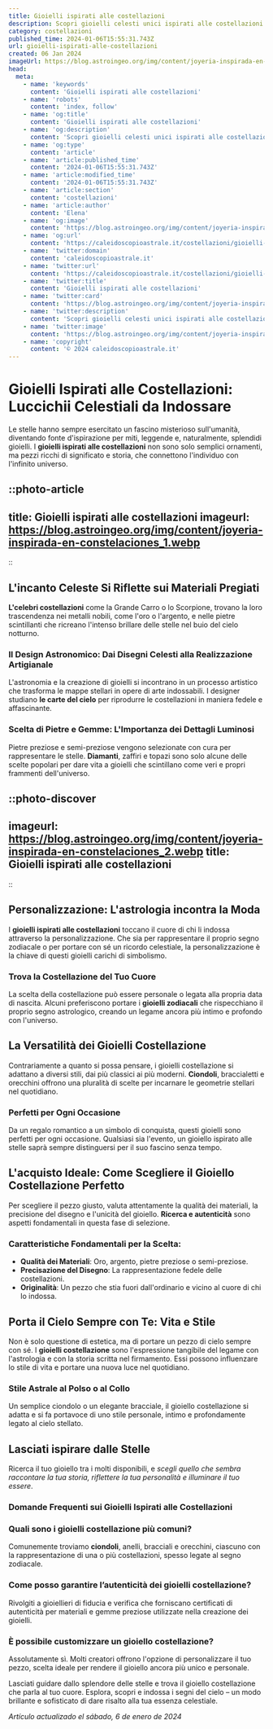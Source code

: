 ```yaml
---
title: Gioielli ispirati alle costellazioni
description: Scopri gioielli celesti unici ispirati alle costellazioni. Incanta con eleganza stellare. Ideali per amanti dellastrologia. Brillano come le stelle!
category: costellazioni
published_time: 2024-01-06T15:55:31.743Z
url: gioielli-ispirati-alle-costellazioni
created: 06 Jan 2024
imageUrl: https://blog.astroingeo.org/img/content/joyeria-inspirada-en-constelaciones_1.webp
head:
  meta:
    - name: 'keywords'
      content: 'Gioielli ispirati alle costellazioni'
    - name: 'robots'
      content: 'index, follow'
    - name: 'og:title'
      content: 'Gioielli ispirati alle costellazioni'
    - name: 'og:description'
      content: 'Scopri gioielli celesti unici ispirati alle costellazioni. Incanta con eleganza stellare. Ideali per amanti dellastrologia. Brillano come le stelle!'
    - name: 'og:type'
      content: 'article'
    - name: 'article:published_time'
      content: '2024-01-06T15:55:31.743Z'
    - name: 'article:modified_time'
      content: '2024-01-06T15:55:31.743Z'
    - name: 'article:section'
      content: 'costellazioni'
    - name: 'article:author'
      content: 'Elena'
    - name: 'og:image'
      content: 'https://blog.astroingeo.org/img/content/joyeria-inspirada-en-constelaciones_1.webp'
    - name: 'og:url'
      content: 'https://caleidoscopioastrale.it/costellazioni/gioielli-ispirati-alle-costellazioni'
    - name: 'twitter:domain'
      content: 'caleidoscopioastrale.it'
    - name: 'twitter:url'
      content: 'https://caleidoscopioastrale.it/costellazioni/gioielli-ispirati-alle-costellazioni'
    - name: 'twitter:title'
      content: 'Gioielli ispirati alle costellazioni'
    - name: 'twitter:card'
      content: 'https://blog.astroingeo.org/img/content/joyeria-inspirada-en-constelaciones_1.webp'
    - name: 'twitter:description'
      content: 'Scopri gioielli celesti unici ispirati alle costellazioni. Incanta con eleganza stellare. Ideali per amanti dellastrologia. Brillano come le stelle!'
    - name: 'twitter:image'
      content: 'https://blog.astroingeo.org/img/content/joyeria-inspirada-en-constelaciones_1.webp'
    - name: 'copyright'
      content: '© 2024 caleidoscopioastrale.it'
---
```

# Gioielli Ispirati alle Costellazioni: Luccichii Celestiali da Indossare

Le stelle hanno sempre esercitato un fascino misterioso sull'umanità, diventando fonte d'ispirazione per miti, leggende e, naturalmente, splendidi gioielli. I **gioielli ispirati alle costellazioni** non sono solo semplici ornamenti, ma pezzi ricchi di significato e storia, che connettono l'individuo con l'infinito universo.

::photo-article
---
title: Gioielli ispirati alle costellazioni
imageurl: https://blog.astroingeo.org/img/content/joyeria-inspirada-en-constelaciones_1.webp
---
::

## L'incanto Celeste Si Riflette sui Materiali Pregiati

**L'celebri costellazioni** come la Grande Carro o lo Scorpione, trovano la loro trascendenza nei metalli nobili, come l'oro o l'argento, e nelle pietre scintillanti che ricreano l'intenso brillare delle stelle nel buio del cielo notturno.

### Il Design Astronomico: Dai Disegni Celesti alla Realizzazione Artigianale

L'astronomia e la creazione di gioielli si incontrano in un processo artistico che trasforma le mappe stellari in opere di arte indossabili. I designer studiano **le carte del cielo** per riprodurre le costellazioni in maniera fedele e affascinante.

### Scelta di Pietre e Gemme: L'Importanza dei Dettagli Luminosi

Pietre preziose e semi-preziose vengono selezionate con cura per rappresentare le stelle. **Diamanti**, zaffiri e topazi sono solo alcune delle scelte popolari per dare vita a gioielli che scintillano come veri e propri frammenti dell'universo.

::photo-discover
---
imageurl: https://blog.astroingeo.org/img/content/joyeria-inspirada-en-constelaciones_2.webp
title: Gioielli ispirati alle costellazioni
---
::

## Personalizzazione: L'astrologia incontra la Moda

I **gioielli ispirati alle costellazioni** toccano il cuore di chi li indossa attraverso la personalizzazione. Che sia per rappresentare il proprio segno zodiacale o per portare con sé un ricordo celestiale, la personalizzazione è la chiave di questi gioielli carichi di simbolismo.

### Trova la Costellazione del Tuo Cuore

La scelta della costellazione può essere personale o legata alla propria data di nascita. Alcuni preferiscono portare i **gioielli zodiacali** che rispecchiano il proprio segno astrologico, creando un legame ancora più intimo e profondo con l'universo.

## La Versatilità dei Gioielli Costellazione

Contrariamente a quanto si possa pensare, i gioielli costellazione si adattano a diversi stili, dai più classici ai più moderni. **Ciondoli**, braccialetti e orecchini offrono una pluralità di scelte per incarnare le geometrie stellari nel quotidiano.

### Perfetti per Ogni Occasione

Da un regalo romantico a un simbolo di conquista, questi gioielli sono perfetti per ogni occasione. Qualsiasi sia l'evento, un gioiello ispirato alle stelle saprà sempre distinguersi per il suo fascino senza tempo.

## L'acquisto Ideale: Come Scegliere il Gioiello Costellazione Perfetto

Per scegliere il pezzo giusto, valuta attentamente la qualità dei materiali, la precisione del disegno e l'unicità del gioiello. **Ricerca e autenticità** sono aspetti fondamentali in questa fase di selezione.

### Caratteristiche Fondamentali per la Scelta:

- **Qualità dei Materiali**: Oro, argento, pietre preziose o semi-preziose.
- **Precisazione del Disegno**: La rappresentazione fedele delle costellazioni.
- **Originalità**: Un pezzo che stia fuori dall'ordinario e vicino al cuore di chi lo indossa.

## Porta il Cielo Sempre con Te: Vita e Stile

Non è solo questione di estetica, ma di portare un pezzo di cielo sempre con sé. I **gioielli costellazione** sono l'espressione tangibile del legame con l'astrologia e con la storia scritta nel firmamento. Essi possono influenzare lo stile di vita e portare una nuova luce nel quotidiano.

### Stile Astrale al Polso o al Collo

Un semplice ciondolo o un elegante bracciale, il gioiello costellazione si adatta e si fa portavoce di uno stile personale, intimo e profondamente legato al cielo stellato.

## Lasciati ispirare dalle Stelle

Ricerca il tuo gioiello tra i molti disponibili, e *scegli quello che sembra raccontare la tua storia, riflettere la tua personalità e illuminare il tuo essere*.

### Domande Frequenti sui Gioielli Ispirati alle Costellazioni

### Quali sono i gioielli costellazione più comuni?

Comunemente troviamo **ciondoli**, anelli, bracciali e orecchini, ciascuno con la rappresentazione di una o più costellazioni, spesso legate al segno zodiacale.

### Come posso garantire l’autenticità dei gioielli costellazione?

Rivolgiti a gioiellieri di fiducia e verifica che forniscano certificati di autenticità per materiali e gemme preziose utilizzate nella creazione dei gioielli.

### È possibile customizzare un gioiello costellazione?

Assolutamente sì. Molti creatori offrono l'opzione di personalizzare il tuo pezzo, scelta ideale per rendere il gioiello ancora più unico e personale.

Lasciati guidare dallo splendore delle stelle e trova il gioiello costellazione che parla al tuo cuore. Esplora, scopri e indossa i segni del cielo – un modo brillante e sofisticato di dare risalto alla tua essenza celestiale.

_Artículo actualizado el sábado, 6 de enero de 2024_